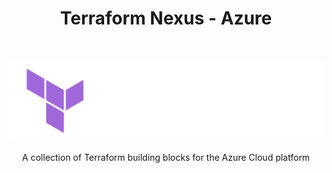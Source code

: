<h1 align="center"> Terraform Nexus - Azure </h1> <br>
<p align="center">
  <a href="https://developer.hashicorp.com/terraform/intro">
    <img alt="Terraform" title="Terraform" src="../_assets/Terraform_onDark.png" width="512">
  </a>
</p>

<p align="center">
  A collection of Terraform building blocks for the Azure Cloud platform
</p>